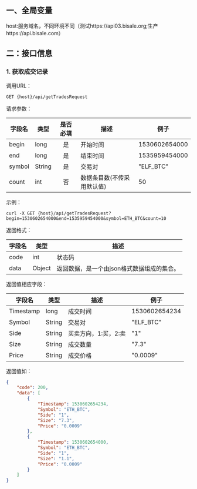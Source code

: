 
## 一、全局变量
   host:服务域名，不同环境不同（测试https://api03.bisale.org;生产https://api.bisale.com）  
## 二：接口信息  
 
### 1. 获取成交记录 
 
调用URL：

```
GET {host}/api/getTradesRequest
```

请求参数：  

字段名|类型|是否必填|描述|例子
---|---|:---:|---|---|
begin |long|是|开始时间|1530602654000
end|long|是|结束时间|1535959454000
symbol|String|是|交易对|"ELF_BTC"
count|int|否|数据条目数(不传采用默认值)|50

示例：
```
curl -X GET {host}/api/getTradesRequest?begin=1530602654000&end=1535959454000&symbol=ETH_BTC&count=10
```

返回格式：  

字段名|类型|描述
---|---|---
code|int|状态码
data|Object|返回数据，是一个由json格式数据组成的集合。

返回值相应字段：  

字段名|类型|描述|例子
---|---|---|---
Timestamp|long|成交时间|1530602654234
Symbol|String|交易对|"ELF_BTC"
Side|String|买卖方向，1:买，2:卖|"1"
Size|String|成交数量|"7.3"
Price|String|成交价格|"0.0009"

返回值如：  

````json
{
    "code": 200,
    "data": [
        {
            "Timestamp": 1530602654234,
            "Symbol": "ETH_BTC",
            "Side": "1",
            "Size": "7.3",
            "Price": "0.0009"
        },
        {
            "Timestamp": 1530602654000,
            "Symbol": "ETH_BTC",
            "Side": "1",
            "Size": "1.1",
            "Price": "0.0009"
        }
    ]
}
````  
